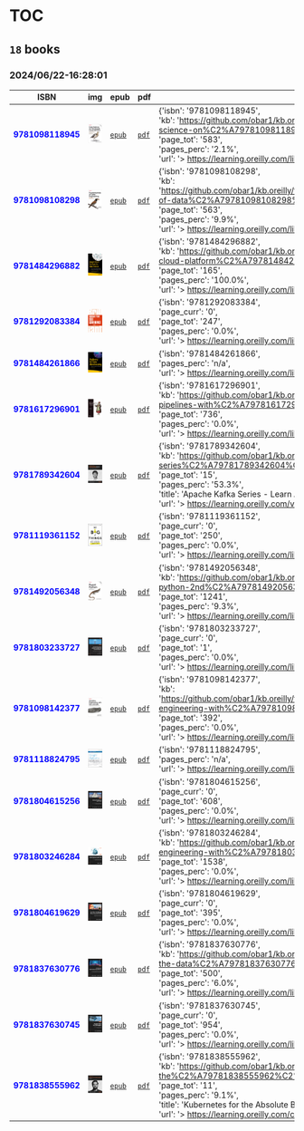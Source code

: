 
# TOC
## `18` books
### 2024/06/22-16:28:01
|  ISBN 	|   img	|  epub 	|  pdf 	|  `json-contents` 	| `status` |
|---	|---	|---	|---	|---	|---	|
|<span style="color:blue">**9781098118945**</span>|![`img`](./9781098118945/9781098118945.png)|[`epub`](./9781098118945/9781098118945.epub)|[`pdf`](./9781098118945/9781098118945.pdf)|{'isbn': '9781098118945',<br/> 'kb': 'https://github.com/obar1/kb.oreilly/tree/main/https%C2%A7%C2%A7%C2%A7learning.oreilly.com%C2%A7library%C2%A7view%C2%A7data-science-on%C2%A79781098118945%C2%A7',<br/> 'page_curr': '12',<br/> 'page_tot': '583',<br/> 'pages_perc': '2.1%',<br/> 'url': '> https://learning.oreilly.com/library/view/data-science-on/9781098118945/ <'}|<span style="color:yellow">**WIP**</span>|
|<span style="color:blue">**9781098108298**</span>|![`img`](./9781098108298/9781098108298.png)|[`epub`](./9781098108298/9781098108298.epub)|[`pdf`](./9781098108298/9781098108298.pdf)|{'isbn': '9781098108298',<br/> 'kb': 'https://github.com/obar1/kb.oreilly/tree/main/https%C2%A7%C2%A7%C2%A7learning.oreilly.com%C2%A7library%C2%A7view%C2%A7fundamentals-of-data%C2%A79781098108298%C2%A7',<br/> 'page_curr': '56',<br/> 'page_tot': '563',<br/> 'pages_perc': '9.9%',<br/> 'url': '> https://learning.oreilly.com/library/view/fundamentals-of-data/9781098108298/ <'}|<span style="color:yellow">**WIP**</span>|
|<span style="color:blue">**9781484296882**</span>|![`img`](./9781484296882/9781484296882.png)|[`epub`](./9781484296882/9781484296882.epub)|[`pdf`](./9781484296882/9781484296882.pdf)|{'isbn': '9781484296882',<br/> 'kb': 'https://github.com/obar1/kb.oreilly/blob/main/https%C2%A7%C2%A7%C2%A7learning.oreilly.com%C2%A7library%C2%A7view%C2%A7google-cloud-platform%C2%A79781484296882',<br/> 'page_curr': '165',<br/> 'page_tot': '165',<br/> 'pages_perc': '100.0%',<br/> 'url': '> https://learning.oreilly.com/library/view/google-cloud-platform/9781484296882/ <'}|<span style="color:green">**DONE**</span>|
|<span style="color:blue">**9781292083384**</span>|![`img`](./9781292083384/9781292083384.png)|[`epub`](./9781292083384/9781292083384.epub)|[`pdf`](./9781292083384/9781292083384.pdf)|{'isbn': '9781292083384',<br/> 'page_curr': '0',<br/> 'page_tot': '247',<br/> 'pages_perc': '0.0%',<br/> 'url': '> https://learning.oreilly.com/library/view/increase-your-self/9781292083384/ <'}|<span style="color:yellow">**WIP**</span>|
|<span style="color:blue">**9781484261866**</span>|![`img`](./9781484261866/9781484261866.png)|[`epub`](./9781484261866/9781484261866.epub)|[`pdf`](./9781484261866/9781484261866.pdf)|{'isbn': '9781484261866',<br/> 'pages_perc': 'n/a',<br/> 'url': '> https://learning.oreilly.com/library/9781484261866 <'}|<span style="color:yellow">**WIP**</span>|
|<span style="color:blue">**9781617296901**</span>|![`img`](./9781617296901/9781617296901.png)|[`epub`](./9781617296901/9781617296901.epub)|[`pdf`](./9781617296901/9781617296901.pdf)|{'isbn': '9781617296901',<br/> 'kb': 'https://github.com/obar1/kb.oreilly/tree/main/https%C2%A7%C2%A7%C2%A7learning.oreilly.com%C2%A7library%C2%A7view%C2%A7data-pipelines-with%C2%A79781617296901%C2%A7',<br/> 'page_curr': '0',<br/> 'page_tot': '736',<br/> 'pages_perc': '0.0%',<br/> 'url': '> https://learning.oreilly.com/library/view/data-pipelines-with/9781617296901/ <'}|<span style="color:yellow">**WIP**</span>|
|<span style="color:blue">**9781789342604**</span>|![`img`](./9781789342604/9781789342604.png)|[`epub`](./9781789342604/9781789342604.epub)|[`pdf`](./9781789342604/9781789342604.pdf)|{'isbn': '9781789342604',<br/> 'kb': 'https://github.com/obar1/kb.oreilly/tree/main/https%C2%A7%C2%A7%C2%A7learning.oreilly.com%C2%A7videos%C2%A7apache-kafka-series%C2%A79781789342604%C2%A7',<br/> 'page_curr': '8',<br/> 'page_tot': '15',<br/> 'pages_perc': '53.3%',<br/> 'title': 'Apache Kafka Series - Learn Apache Kafka for Beginners v3',<br/> 'url': '> https://learning.oreilly.com/videos/apache-kafka-series/9781789342604 <'}|<span style="color:yellow">**WIP**</span>|
|<span style="color:blue">**9781119361152**</span>|![`img`](./9781119361152/9781119361152.png)|[`epub`](./9781119361152/9781119361152.epub)|[`pdf`](./9781119361152/9781119361152.pdf)|{'isbn': '9781119361152',<br/> 'page_curr': '0',<br/> 'page_tot': '250',<br/> 'pages_perc': '0.0%',<br/> 'url': '> https://learning.oreilly.com/library/view/do-big-things/9781119361152/ <'}|<span style="color:yellow">**WIP**</span>|
|<span style="color:blue">**9781492056348**</span>|![`img`](./9781492056348/9781492056348.png)|[`epub`](./9781492056348/9781492056348.epub)|[`pdf`](./9781492056348/9781492056348.pdf)|{'isbn': '9781492056348',<br/> 'kb': 'https://github.com/obar1/kb.oreilly/tree/main/https%C2%A7%C2%A7%C2%A7learning.oreilly.com%C2%A7library%C2%A7view%C2%A7fluent-python-2nd%C2%A79781492056348%C2%A7',<br/> 'page_curr': '115',<br/> 'page_tot': '1241',<br/> 'pages_perc': '9.3%',<br/> 'url': '> https://learning.oreilly.com/library/view/fluent-python-2nd/9781492056348/ <'}|<span style="color:yellow">**WIP**</span>|
|<span style="color:blue">**9781803233727**</span>|![`img`](./9781803233727/9781803233727.png)|[`epub`](./9781803233727/9781803233727.epub)|[`pdf`](./9781803233727/9781803233727.pdf)|{'isbn': '9781803233727',<br/> 'page_curr': '0',<br/> 'page_tot': '1',<br/> 'pages_perc': '0.0%',<br/> 'url': '> https://learning.oreilly.com/library/view/journey-to-become/9781803233727/ <'}|<span style="color:yellow">**WIP**</span>|
|<span style="color:blue">**9781098142377**</span>|![`img`](./9781098142377/9781098142377.png)|[`epub`](./9781098142377/9781098142377.epub)|[`pdf`](./9781098142377/9781098142377.pdf)|{'isbn': '9781098142377',<br/> 'kb': 'https://github.com/obar1/kb.oreilly/tree/main/https%C2%A7%C2%A7%C2%A7learning.oreilly.com%C2%A7library%C2%A7view%C2%A7analytics-engineering-with%C2%A79781098142377%C2%A7',<br/> 'page_curr': '0',<br/> 'page_tot': '392',<br/> 'pages_perc': '0.0%',<br/> 'url': '> https://learning.oreilly.com/library/view/analytics-engineering-with/9781098142377 <'}|<span style="color:yellow">**WIP**</span>|
|<span style="color:blue">**9781118824795**</span>|![`img`](./9781118824795/9781118824795.png)|[`epub`](./9781118824795/9781118824795.epub)|[`pdf`](./9781118824795/9781118824795.pdf)|{'isbn': '9781118824795',<br/> 'pages_perc': 'n/a',<br/> 'url': '> https://learning.oreilly.com/library/9781118824795 <'}|<span style="color:yellow">**WIP**</span>|
|<span style="color:blue">**9781804615256**</span>|![`img`](./9781804615256/9781804615256.png)|[`epub`](./9781804615256/9781804615256.epub)|[`pdf`](./9781804615256/9781804615256.pdf)|{'isbn': '9781804615256',<br/> 'page_curr': '0',<br/> 'page_tot': '608',<br/> 'pages_perc': '0.0%',<br/> 'url': '> https://learning.oreilly.com/library/view/building-etl-pipelines/9781804615256/ <'}|<span style="color:yellow">**WIP**</span>|
|<span style="color:blue">**9781803246284**</span>|![`img`](./9781803246284/9781803246284.png)|[`epub`](./9781803246284/9781803246284.epub)|[`pdf`](./9781803246284/9781803246284.pdf)|{'isbn': '9781803246284',<br/> 'kb': 'https://github.com/obar1/kb.oreilly/tree/main/https%C2%A7%C2%A7%C2%A7learning.oreilly.com%C2%A7library%C2%A7view%C2%A7data-engineering-with%C2%A79781803246284%C2%A7',<br/> 'page_curr': '0',<br/> 'page_tot': '1538',<br/> 'pages_perc': '0.0%',<br/> 'url': '> https://learning.oreilly.com/library/view/-/9781803246284/ <'}|<span style="color:yellow">**WIP**</span>|
|<span style="color:blue">**9781804619629**</span>|![`img`](./9781804619629/9781804619629.png)|[`epub`](./9781804619629/9781804619629.epub)|[`pdf`](./9781804619629/9781804619629.pdf)|{'isbn': '9781804619629',<br/> 'page_curr': '0',<br/> 'page_tot': '395',<br/> 'pages_perc': '0.0%',<br/> 'url': '> https://learning.oreilly.com/library/view/terraform-for-google/9781804619629/ <'}|<span style="color:yellow">**WIP**</span>|
|<span style="color:blue">**9781837630776**</span>|![`img`](./9781837630776/9781837630776.png)|[`epub`](./9781837630776/9781837630776.epub)|[`pdf`](./9781837630776/9781837630776.pdf)|{'isbn': '9781837630776',<br/> 'kb': 'https://github.com/obar1/kb.oreilly/tree/main/https%C2%A7%C2%A7%C2%A7learning.oreilly.com%C2%A7library%C2%A7view%C2%A7cracking-the-data%C2%A79781837630776%C2%A7',<br/> 'page_curr': '30',<br/> 'page_tot': '500',<br/> 'pages_perc': '6.0%',<br/> 'url': '> https://learning.oreilly.com/library/view/-/9781837630776/ <'}|<span style="color:yellow">**WIP**</span>|
|<span style="color:blue">**9781837630745**</span>|![`img`](./9781837630745/9781837630745.png)|[`epub`](./9781837630745/9781837630745.epub)|[`pdf`](./9781837630745/9781837630745.pdf)|{'isbn': '9781837630745',<br/> 'page_curr': '0',<br/> 'page_tot': '954',<br/> 'pages_perc': '0.0%',<br/> 'url': '> https://learning.oreilly.com/library/view/-/9781837630745/ <'}|<span style="color:yellow">**WIP**</span>|
|<span style="color:blue">**9781838555962**</span>|![`img`](./9781838555962/9781838555962.png)|[`epub`](./9781838555962/9781838555962.epub)|[`pdf`](./9781838555962/9781838555962.pdf)|{'isbn': '9781838555962',<br/> 'kb': 'https://github.com/obar1/kb.oreilly/blob/main/https%C2%A7%C2%A7%C2%A7learning.oreilly.com%C2%A7course%C2%A7kubernetes-for-the%C2%A79781838555962%C2%A7',<br/> 'page_curr': '1',<br/> 'page_tot': '11',<br/> 'pages_perc': '9.1%',<br/> 'title': 'Kubernetes for the Absolute Beginners - Hands-On',<br/> 'url': '> https://learning.oreilly.com/course/kubernetes-for-the/9781838555962/ <'}|<span style="color:yellow">**WIP**</span>|
        
